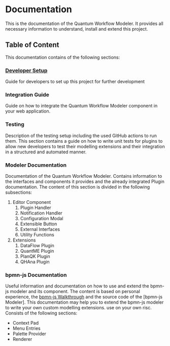 # Documentation
This is the documentation of the Quantum Workflow Modeler. It provides 
all necessary information to understand, install and extend this
project.

## Table of Content
This documentation contains of the following sections:

### [Developer Setup](devloper-setup/developer-setup.md)
Guide for developers to set up this project for further development

### Integration Guide
Guide on how to integrate the Quantum Workflow Modeler component in your web application.

### Testing
Description of the testing setup including the used GitHub actions to run them. This section contains
a guide on how to write unit tests for plugins to allow new developers to test their modelling extensions and their 
integration in a structured and automated manner.

### Modeler Documentation
Documentation of the Quantum Workflow Modeler. Contains information to the interfaces and components it provides and the already integrated
Plugin documentation. The content of this section is divided in the following subsections:
1. Editor Component
   1. Plugin Handler
   2. Notification Handler
   3. Configuration Modal
   4. Extensible Button
   5. External Interfaces
   6. Utility Functions
2. Extensions
   1. DataFlow Plugin
   2. QuantME Plugin
   3. PlanQK Plugin
   4. QHAna Plugin

### bpmn-js Documentation
Useful information and documentation on how to use and extend the bpmn-js modeler and its component. The content is based on personal experience, the [bpmn-js Walkthrough]() and the source code of the [bpmn-js Modeler]. This documentation may help you to extend the bpmn-js modeler to write your own custom modelling extensions. use on your own risc.
Consists of the following sections:
 - Context Pad
 - Menu Entries
 - Palette Provider
 - Renderer